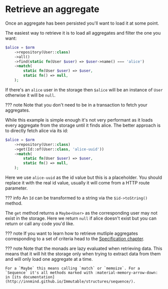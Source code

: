 # Retrieve an aggregate

Once an aggregate has been persisted you'll want to load it at some point.

The easiest way to retrieve it is to load all aggregates and filter the one you want:

```php
$alice = $orm
    ->repository(User::class)
    ->all()
    ->find(static fn(User $user) => $user->name() === 'alice')
    ->match(
        static fn(User $user) => $user,
        static fn() => null,
    );
```

If there's an `alice` user in the storage then `$alice` will be an instance of `User` otherwise it will be `null`.

??? note
    Note that you don't need to be in a transaction to fetch your aggregates.

While this example is simple enough it's not very performant as it loads every aggregate from the storage until it finds alice. The better approach is to directly fetch alice via its id:

```php
$alice = $orm
    ->repository(User::class)
    ->get(Id::of(User::class, 'alice-uuid'))
    ->match(
        static fn(User $user) => $user,
        static fn() => null,
    );
```

Here we use `alice-uuid` as the id value but this is a placeholder. You should replace it with the real id value, usually it will come from a HTTP route parameter.

??? info
    An `Id` can be transformed to a string via the `$id->toString()` method.

The `get` method returns a `Maybe<User>` as the corresponding user may not exist in the storage. Here we return `null` if alice doesn't exist but you can return or call any code you'd like.

??? note
    If you want to learn how to retrieve mutliple aggregates corresponding to a set of criteria head to the [Specification chapter](../specification/index.md).

??? note
    Note that the monads are lazy evaluated when retrieving data. This means that it will hit the storage only when trying to extract data from them and will only load one aggregate at a time.

    For a `Maybe` this means calling `match` or `memoize`. For a `Sequence` it's all methods marked with :material-memory-arrow-down: in [its documentation](http://innmind.github.io/Immutable/structures/sequence/).
